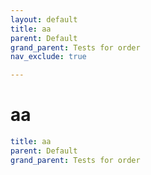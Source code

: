 ```yaml
---
layout: default
title: aa
parent: Default
grand_parent: Tests for order
nav_exclude: true

---
```


# aa

```yaml
title: aa
parent: Default
grand_parent: Tests for order
```
